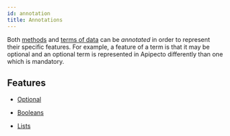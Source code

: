```yaml
---
id: annotation
title: Annotations
---
```


Both [methods](method.md) and [terms of data](term.md) can be *annotated* in order to represent their specific features. For example, a feature of a term is that it may be optional and an optional term is represented in Apipecto differently than one which is mandatory.

## Features

* [Optional](optional.md)
* [Booleans](boolean.md)

* [Lists](list.md)
